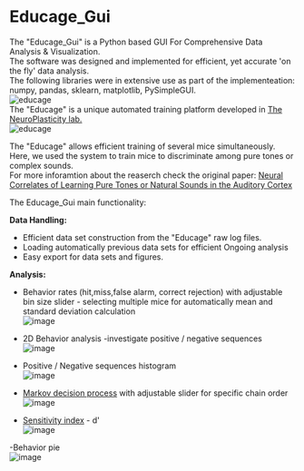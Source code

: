 # Educage_Gui
The "Educage_Gui" is a Python based GUI For Comprehensive Data Analysis & Visualization.  
The software was designed and implemented for efficient, yet accurate 'on the fly' data analysis.  
The following libraries were in extensive use as part of the implementeation: numpy, pandas, sklearn, matplotlib, PySimpleGUI.  
![educage](https://user-images.githubusercontent.com/83977654/125738396-c04dadb0-f1c5-44ee-9a78-c24285c02706.png)  
The "Educage" is a unique automated training platform developed in [The NeuroPlasticity lab.](https://elsc.huji.ac.il/people-directory/faculty-members/adi-mizrahi/)  
![educage](https://user-images.githubusercontent.com/83977654/125638474-76cc2aa7-50bc-4027-8dd0-14d97fd2bb00.png)

The "Educage" allows efficient training of several mice simultaneously.  
Here, we used the system to train mice to discriminate among pure tones or complex sounds.  
For more inforamtion about the reaserch check the original paper: [Neural Correlates of Learning Pure Tones or Natural Sounds in the Auditory Cortex](https://www.frontiersin.org/articles/10.3389/fncir.2019.00082/full)
  
The Educage_Gui main functionality:  
  
**Data Handling:**  
- Efficient data set construction from the "Educage" raw log files.  
- Loading automatically previous data sets for efficient Ongoing analysis  
- Easy export for data sets and figures.  

  
**Analysis:**  
- Behavior rates (hit,miss,false alarm, correct rejection) with adjustable bin size slider - selecting multiple mice for automatically mean and standard deviation calculation  
![image](https://user-images.githubusercontent.com/83977654/125960881-d1aff91a-27c1-4c51-bc90-9df2578fe94c.png)  
- 2D Behavior analysis -investigate positive / negative sequences  
![image](https://user-images.githubusercontent.com/83977654/125958545-2e837b1d-329e-4010-a909-11b64dac1c46.png)
- Positive / Negative sequences histogram  
![image](https://user-images.githubusercontent.com/83977654/125959767-d2dac492-478d-44af-9bbb-d60a61e971f6.png)  
- [Markov decision process](https://en.wikipedia.org/wiki/Markov_decision_process) with adjustable slider for specific chain order  
![image](https://user-images.githubusercontent.com/83977654/125960514-0aa8dafb-cfc7-4f65-9d04-7b05c04b56e2.png)

- [Sensitivity index](https://en.wikipedia.org/wiki/Sensitivity_index) - d'  
![image](https://user-images.githubusercontent.com/83977654/126001583-293302ce-9926-4842-af0e-f24b107f6409.png)

-Behavior pie  
![image](https://user-images.githubusercontent.com/83977654/125958120-f34e1783-ecb1-4ebe-8987-673133ac09d8.png)


